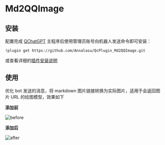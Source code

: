 # Md2QQImage

## 安装

配置完成 [QChatGPT](https://github.com/RockChinQ/QChatGPT) 主程序后使用管理员账号向机器人发送命令即可安装：

```
!plugin get https://github.com/Annalasu/QcPlugin_Md2QQImage.git
```
或查看详细的[插件安装说明](https://github.com/RockChinQ/QChatGPT/wiki/5-%E6%8F%92%E4%BB%B6%E4%BD%BF%E7%94%A8)

## 使用

<!-- 插件开发者自行填写插件使用说明 -->

优化 bot 发送的消息，将 markdown 图片链接转换为实际图片，适用于会返回图片 URL 的绘图模型，效果如下



**添加前**

![before](https://github.com/user-attachments/assets/a4b029cb-932c-4823-9193-f7447076df52)

**添加后**

![after](https://github.com/user-attachments/assets/15bbc528-0d82-4900-916f-5a14a644fcac)
